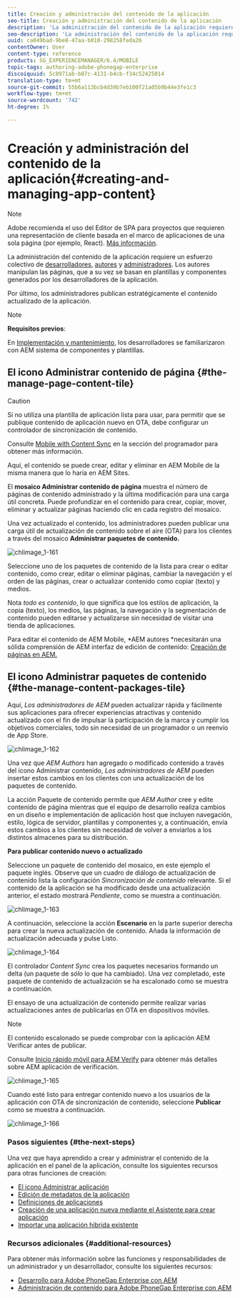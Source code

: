 ```yaml
---
title: Creación y administración del contenido de la aplicación
seo-title: Creación y administración del contenido de la aplicación
description: 'La administración del contenido de la aplicación requiere un esfuerzo colectivo de los desarrolladores, autores de contenido y administradores.  Los autores manipulan las páginas, que a su vez se basan en plantillas y componentes generados por los desarrolladores de la aplicación.  '
seo-description: 'La administración del contenido de la aplicación requiere un esfuerzo colectivo de los desarrolladores, autores de contenido y administradores.  Los autores manipulan las páginas, que a su vez se basan en plantillas y componentes generados por los desarrolladores de la aplicación.  '
uuid: ca049bad-9be8-47aa-b010-298258feda26
contentOwner: User
content-type: reference
products: SG_EXPERIENCEMANAGER/6.4/MOBILE
topic-tags: authoring-adobe-phonegap-enterprise
discoiquuid: 5c8971ab-b07c-4131-b4cb-f34c52425014
translation-type: tm+mt
source-git-commit: 55b6a113bcb4d39b7eb100f21a05b9b44e3fe1c3
workflow-type: tm+mt
source-wordcount: '742'
ht-degree: 1%

---
```



# Creación y administración del contenido de la aplicación{#creating-and-managing-app-content}

>[!NOTE]
>
>Adobe recomienda el uso del Editor de SPA para proyectos que requieren una representación de cliente basada en el marco de aplicaciones de una sola página (por ejemplo, React). [Más información](/help/sites-developing/spa-overview.md).

La administración del contenido de la aplicación requiere un esfuerzo colectivo de [desarrolladores](#developer), [autores](#author) y [administradores](#administrator). Los autores manipulan las páginas, que a su vez se basan en plantillas y componentes generados por los desarrolladores de la aplicación.

Por último, los administradores publican estratégicamente el contenido actualizado de la aplicación.

>[!NOTE]
>
>**Requisitos previos**:
>
>En [Implementación y mantenimiento](/help/sites-deploying/deploy.md), los desarrolladores se familiarizaron con AEM sistema de componentes y plantillas.

## El icono Administrar contenido de página {#the-manage-page-content-tile}

>[!CAUTION]
>
>Si no utiliza una plantilla de aplicación lista para usar, para permitir que se publique contenido de aplicación nuevo en OTA, debe configurar un controlador de sincronización de contenido.
>
>Consulte [Mobile with Content Sync](/help/mobile/phonegap-contentsync.md) en la sección del programador para obtener más información.

Aquí, el contenido se puede crear, editar y eliminar en AEM Mobile de la misma manera que lo haría en AEM Sites.

El **mosaico Administrar contenido de página** muestra el número de páginas de contenido administrado y la última modificación para una carga útil concreta. Puede profundizar en el contenido para crear, copiar, mover, eliminar y actualizar páginas haciendo clic en cada registro del mosaico.

Una vez actualizado el contenido, los administradores pueden publicar una carga útil de actualización de contenido sobre el aire (OTA) para los clientes a través del mosaico **Administrar paquetes de contenido.**

![chlimage_1-161](assets/chlimage_1-161.png)

Seleccione uno de los paquetes de contenido de la lista para crear o editar contenido, como crear, editar o eliminar páginas, cambiar la navegación y el orden de las páginas, crear o actualizar contenido como copiar (texto) y medios.

Nota *todo es contenido*, lo que significa que los estilos de aplicación, la copia (texto), los medios, las páginas, la navegación y la segmentación de contenido pueden editarse y actualizarse sin necesidad de visitar una tienda de aplicaciones.

Para editar el contenido de AEM Mobile, *AEM autores *necesitarán una sólida comprensión de AEM interfaz de edición de contenido: [Creación de páginas en AEM.](/help/sites-authoring/qg-page-authoring.md)

## El icono Administrar paquetes de contenido {#the-manage-content-packages-tile}

Aquí, *Los administradores de AEM* pueden actualizar rápida y fácilmente sus aplicaciones para ofrecer experiencias atractivas y contenido actualizado con el fin de impulsar la participación de la marca y cumplir los objetivos comerciales, todo sin necesidad de un programador o un reenvío de App Store.

![chlimage_1-162](assets/chlimage_1-162.png)

Una vez que *AEM Authors* han agregado o modificado contenido a través del icono Administrar contenido, *Los administradores de AEM* pueden insertar estos cambios en los clientes con una actualización de los paquetes de contenido.

La acción Paquete de contenido permite que *AEM Author* cree y edite contenido de página mientras que el equipo de desarrollo realiza cambios en un diseño e implementación de aplicación host que incluyen navegación, estilo, lógica de servidor, plantillas y componentes y, a continuación, envía estos cambios a los clientes sin necesidad de volver a enviarlos a los distintos almacenes para su distribución.

**Para publicar contenido nuevo o actualizado**

Seleccione un paquete de contenido del mosaico, en este ejemplo el paquete inglés. Observe que un cuadro de diálogo de actualización de contenido lista la configuración *Sincronización de contenido* relevante. Si el contenido de la aplicación se ha modificado desde una actualización anterior, el estado mostrará *Pendiente*, como se muestra a continuación.

![chlimage_1-163](assets/chlimage_1-163.png)

A continuación, seleccione la acción **Escenario** en la parte superior derecha para crear la nueva actualización de contenido. Añada la información de actualización adecuada y pulse Listo.

![chlimage_1-164](assets/chlimage_1-164.png)

El controlador *Content Sync* crea los paquetes necesarios formando un delta (un paquete de *sólo* lo que ha cambiado). Una vez completado, este paquete de contenido de actualización se ha escalonado como se muestra a continuación.

El ensayo de una actualización de contenido permite realizar varias actualizaciones antes de publicarlas en OTA en dispositivos móviles.

>[!NOTE]
>
>El contenido escalonado se puede comprobar con la aplicación AEM Verificar antes de publicar.
>
>Consulte [Inicio rápido móvil para AEM Verify](/help/mobile/phonegap-mobile-quickstart.md) para obtener más detalles sobre AEM aplicación de verificación.

![chlimage_1-165](assets/chlimage_1-165.png)

Cuando esté listo para entregar contenido nuevo a los usuarios de la aplicación con OTA de sincronización de contenido, seleccione **Publicar** como se muestra a continuación.

![chlimage_1-166](assets/chlimage_1-166.png)

### Pasos siguientes {#the-next-steps}

Una vez que haya aprendido a crear y administrar el contenido de la aplicación en el panel de la aplicación, consulte los siguientes recursos para otras funciones de creación:

* [El icono Administrar aplicación](/help/mobile/phonegap-app-details-tile.md)
* [Edición de metadatos de la aplicación](/help/mobile/phonegap-editmetadata.md)
* [Definiciones de aplicaciones](/help/mobile/phonegap-app-definitions.md)
* [Creación de una aplicación nueva mediante el Asistente para crear aplicación](/help/mobile/phonegap-create-new-app.md)
* [Importar una aplicación híbrida existente](/help/mobile/phonegap-adding-content-to-imported-app.md)

### Recursos adicionales {#additional-resources}

Para obtener más información sobre las funciones y responsabilidades de un administrador y un desarrollador, consulte los siguientes recursos:

* [Desarrollo para Adobe PhoneGap Enterprise con AEM](/help/mobile/developing-in-phonegap.md)
* [Administración de contenido para Adobe PhoneGap Enterprise con AEM](/help/mobile/administer-phonegap.md)
